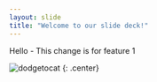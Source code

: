 ```yaml
---
layout: slide
title: "Welcome to our slide deck!"
---
```


Hello - This change is for feature 1

![dodgetocat](https://octodex.github.com/images/dodgetocat_v2.png)
{: .center}
